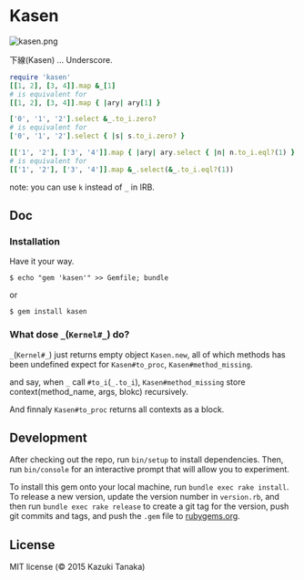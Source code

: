 # Kasen

![kasen.png](https://qiita-image-store.s3.amazonaws.com/0/30440/7ac5c816-ad6d-dd62-1783-a2c435455fde.png)

下線(Kasen) ... Underscore.

```ruby
require 'kasen'
[[1, 2], [3, 4]].map &_[1]
# is equivalent for
[[1, 2], [3, 4]].map { |ary| ary[1] }

['0', '1', '2'].select &_.to_i.zero?
# is equivalent for
['0', '1', '2'].select { |s| s.to_i.zero? }

[['1', '2'], ['3', '4']].map { |ary| ary.select { |n| n.to_i.eql?(1) } }
# is equivalent for
[['1', '2'], ['3', '4']].map &_.select(&_.to_i.eql?(1))
```

note: you can use `k` instead of `_` in IRB.

## Doc

### Installation
Have it your way.

    $ echo "gem 'kasen'" >> Gemfile; bundle

or

    $ gem install kasen

### What dose `_`(`Kernel#_`) do?

`_`(`Kernel#_`) just returns empty object `Kasen.new`, all of which methods has been undefined expect for `Kasen#to_proc`, `Kasen#method_missing`.

and say, when `_` call `#to_i`(`_.to_i`), `Kasen#method_missing` store context(method_name, args, blokc) recursively.

And finnaly `Kasen#to_proc` returns all contexts as a block.

## Development

After checking out the repo, run `bin/setup` to install dependencies. Then, run `bin/console` for an interactive prompt that will allow you to experiment.

To install this gem onto your local machine, run `bundle exec rake install`. To release a new version, update the version number in `version.rb`, and then run `bundle exec rake release` to create a git tag for the version, push git commits and tags, and push the `.gem` file to [rubygems.org](https://rubygems.org).

## License

MIT license (© 2015 Kazuki Tanaka)

